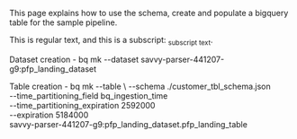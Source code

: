 This page explains how to use the schema, create and populate a bigquery table for the sample pipeline.

This is regular text, and this is a subscript: <sub>subscript text</sub>.

Dataset creation - 
bq mk --dataset savvy-parser-441207-g9:pfp_landing_dataset

Table creation - 
bq mk --table \\
--schema ./customer_tbl_schema.json \
--time_partitioning_field bq_ingestion_time \
--time_partitioning_expiration 2592000 \
--expiration 5184000 \
savvy-parser-441207-g9:pfp_landing_dataset.pfp_landing_table

